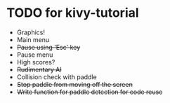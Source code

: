 # TODO for kivy-tutorial
* Graphics!
* Main menu
* ~~Pause using 'Esc' key~~
* Pause menu
* High scores?
* ~~Rudimentary AI~~
* Collision check with paddle
* ~~Stop paddle from moving off the screen~~
* ~~Write function for paddle detection for code reuse~~
